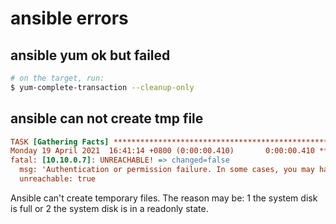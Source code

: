 # ansible errors

## ansible yum ok but failed

```bash
# on the target, run:
$ yum-complete-transaction --cleanup-only
```

## ansible can not create tmp file

```ini
TASK [Gathering Facts] ****************************************************************************************************************
Monday 19 April 2021  16:41:14 +0800 (0:00:00.410)       0:00:00.410 **********
fatal: [10.10.0.7]: UNREACHABLE! => changed=false
  msg: 'Authentication or permission failure. In some cases, you may have been able to authenticate and did not have permissions on the target directory. Consider changing the remote tmp path in ansible.cfg to a path rooted in "/tmp". Failed command was: ( umask 77 && mkdir -p "` echo /tmp/.ansible-$USER/ansible-tmp-1618821674.92-213924690448765 `" && echo ansible-tmp-1618821674.92-213924690448765="` echo /tmp/.ansible-$USER/ansible-tmp-1618821674.92-213924690448765 `" ), exited with result 1'
  unreachable: true
```

Ansible can't create temporary files. The reason may be: 1 the system disk is full or 2 the system disk is in a readonly state.

